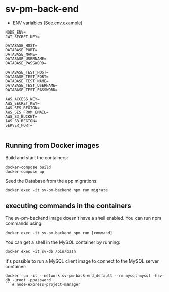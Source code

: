 # sv-pm-back-end

- ENV variables (See.env.example)

```
NODE_ENV=
JWT_SECRET_KEY=

DATABASE_HOST=
DATABASE_PORT=
DATABASE_NAME=
DATABASE_USERNAME=
DATABASE_PASSWORD=

DATABASE_TEST_HOST=
DATABASE_TEST_PORT=
DATABASE_TEST_NAME=
DATABASE_TEST_USERNAME=
DATABASE_TEST_PASSWORD=

AWS_ACCESS_KEY=
AWS_SECRET_KEY=
AWS_SES_REGION=
AWS_SES_FROM_EMAIL=
AWS_S3_BUCKET=
AWS_S3_REGION=
SERVER_PORT=


```

## Running from Docker images

Build and start the containers: 
```
docker-compose build
docker-compose up
```

Seed the Database from the app migrations:
```
docker exec -it sv-pm-backend npm run migrate
```
## executing commands in the containers 

The sv-pm-backend image doesn't have a shell enabled. You can run npm commands using: 
```
docker exec -it sv-pm-backend npm run [command]
```

You can get a shell in the MySQL container by running:

```
docker exec -it sv-db /bin/bash
```

It's possible to run a MySQL client image to connect to the MySQL server container:

```
docker run -it --network sv-pm-back-end_default --rm mysql mysql -hsv-db -uroot -ppassword
```# node-express-project-manager
